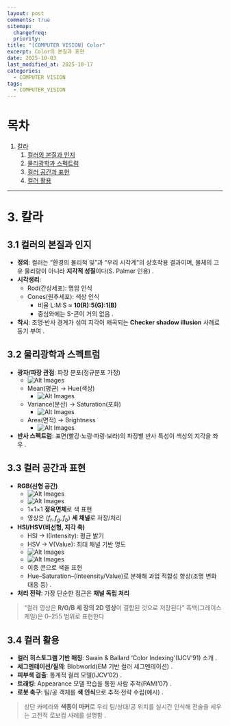 ```yaml
---
layout: post
comments: true
sitemap:
  changefreq:
  priority:
title: "[COMPUTER VISION] Color"
excerpt: Color의 본질과 표현
date: 2025-10-03
last_modified_at: 2025-10-17
categories:
  - COMPUTER VISION
tags:
  - COMPUTER_VISION
---
```


# 목차

1. [칼라](#3-칼라)
	1. [컬러의 본질과 인지](#31-컬러의-본질과-인지)
	2. [물리광학과 스펙트럼](#32-물리광학과-스펙트럼)
	3. [컬러 공간과 표현](#33-컬러-공간과-표현)
	4. [컬러 활용](#34-컬러-활용)

---

# 3. 칼라
## 3.1 컬러의 본질과 인지

- **정의**: 컬러는 “환경의 물리적 빛”과 “우리 시각계”의 상호작용 결과이며, 물체의 고유 물리량이 아니라 **지각적 성질**이다(S. Palmer 인용) .
- **시각생리**:
	- Rod(간상세포): 명암 인식
	- Cones(원추세포): 색상 인식
		- 비율 L:M:S ≈ **10(R):5(G):1(B)**
		- 중심와에는 S-콘이 거의 없음 .
- **착시**: 조명·반사 경계가 섞여 지각이 왜곡되는 **Checker shadow illusion** 사례로 동기 부여 .

## 3.2 물리광학과 스펙트럼

- **광자/파장 관점**: 파장 분포(정규분포 가정)
	- ![Alt Images](https://cdn.jsdelivr.net/gh/aliquis-facio/aliquis-facio.github.io@main/_image/2025-10-17-17-48-31.jpg?raw=true)
	- Mean(평균) → Hue(색상)
		- ![Alt Images](https://cdn.jsdelivr.net/gh/aliquis-facio/aliquis-facio.github.io@main/_image/2025-10-17-17-48-38.jpg?raw=true)
	- Variance(분산) → Saturation(포화)
		- ![Alt Images](https://cdn.jsdelivr.net/gh/aliquis-facio/aliquis-facio.github.io@main/_image/2025-10-17-17-48-45.jpg?raw=true)
	- Area(면적) → Brightness
		- ![Alt Images](https://cdn.jsdelivr.net/gh/aliquis-facio/aliquis-facio.github.io@main/_image/2025-10-17-17-48-51.jpg?raw=true)
- **반사 스펙트럼**: 표면(빨강·노랑·파랑·보라)의 파장별 반사 특성이 색상의 지각을 좌우 .

## 3.3 컬러 공간과 표현

- **RGB(선형 공간)**
	- ![Alt Images](https://cdn.jsdelivr.net/gh/aliquis-facio/aliquis-facio.github.io@main/_image/2025-10-17-17-49-04.jpg?raw=true)
	- ![Alt Images](https://cdn.jsdelivr.net/gh/aliquis-facio/aliquis-facio.github.io@main/_image/2025-10-17-17-49-37.jpg?raw=true)
	- 1×1×1 **정육면체**로 색 표현
	- 영상은 ($f_r, f_g, f_b$) **세 채널**로 저장/처리
- **HSI/HSV(비선형, 지각 축)**
	- HSI → I(Intensity): 평균 밝기
	- HSV → V(Value): 최대 채널 기반 명도
	- ![Alt Images](https://cdn.jsdelivr.net/gh/aliquis-facio/aliquis-facio.github.io@main/_image/2025-10-17-17-49-53.jpg?raw=true)
	- ![Alt Images](https://cdn.jsdelivr.net/gh/aliquis-facio/aliquis-facio.github.io@main/_image/2025-10-17-17-50-00.jpg?raw=true)
	- 이중 콘으로 색을 표현
	- Hue–Saturation–(Inteensity/Value)로 분해해 과업 적합성 향상(조명 변화 대응 등) .
- **처리 전략**: 가장 단순한 접근은 **채널 독립 처리**

> “컬러 영상은 **R/G/B 세 장의 2D 영상**이 결합된 것으로 저장된다”
> 흑백(그레이스케일)은 0–255 범위로 표현한다

## 3.4 컬러 활용

- **컬러 히스토그램 기반 매칭**: Swain & Ballard ‘Color Indexing’(IJCV’91) 소개 .
- **세그멘테이션/질의**: Blobworld(EM 기반 컬러 세그멘테이션) .
- **피부색 검출**: 통계적 컬러 모델(IJCV’02) .
- **트래킹**: Appearance 모델 학습을 통한 사람 추적(PAMI’07) .
- **로봇 축구**: 팀/공 객체를 **색 인식**으로 추적·전략 수립(예시) .

> 상단 카메라와 **색종이 마커**로 우리 팀/상대/공 위치를 실시간 인식해 전술을 세우는 고전적 로보컵 사례를 설명함 .